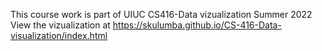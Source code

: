 This course work is part of UIUC CS416-Data vizualization Summer 2022 
View the vizualization at https://skulumba.github.io/CS-416-Data-visualization/index.html
